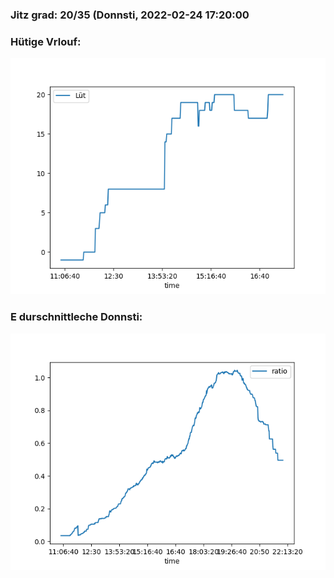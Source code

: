 ### Jitz grad: 20/35 (Donnsti, 2022-02-24 17:20:00

### Hütige Vrlouf:
![Graph](Today.png)

### E durschnittleche Donnsti:
![Graph](Donnsti.png)